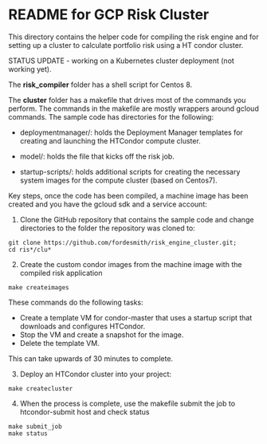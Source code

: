 # README for GCP Risk Cluster

This directory contains the helper code for compiling the risk engine and for setting up a cluster to calculate portfolio risk using a HT condor cluster.

STATUS UPDATE - working on a Kubernetes cluster deployment (not working yet).

The **risk_compiler** folder has a shell script for Centos 8.

The **cluster** folder has a makefile that drives most of the commands you perform. The commands in the makefile are mostly wrappers around gcloud commands. The sample code has directories for the following:

* deploymentmanager/:  holds the Deployment Manager templates for creating and launching the HTCondor compute cluster.

* model/: holds the file that kicks off the risk job. 

* startup-scripts/:  holds additional scripts for creating the necessary system images for the compute cluster (based on Centos7).

Key steps, once the code has been compiled, a machine image has been created and you have the gcloud sdk and a service account:

1. Clone the GitHub repository that contains the sample code and change directories to the folder the repository was cloned to:

```
git clone https://github.com/fordesmith/risk_engine_cluster.git;
cd ris*/clu*
```

2. Create the custom condor images from the machine image with the compiled risk application

```
make createimages
```


These commands do the following tasks:
* Create a template VM for condor-master that uses a startup script that downloads and configures HTCondor.
* Stop the VM and create a snapshot for the image.
* Delete the template VM.

This can take upwards of 30 minutes to complete.

3. Deploy an HTCondor cluster into your project:

```
make createcluster
```


4. When the process is complete, use the makefile submit the job to htcondor-submit host and check status

```
make submit_job
make status
```
